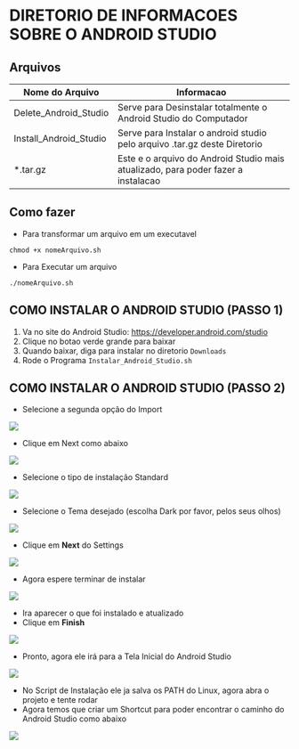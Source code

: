 # DIRETORIO DE INFORMACOES SOBRE O ANDROID STUDIO

## Arquivos

Nome do Arquivo| Informacao|
|---|---|
Delete_Android_Studio | Serve para Desinstalar totalmente o Android Studio do Computador
Install_Android_Studio | Serve para Instalar o android studio pelo arquivo .tar.gz deste Diretorio
*.tar.gz | Este e o arquivo do Android Studio mais atualizado, para poder fazer a instalacao

## Como fazer

* Para transformar um arquivo em um executavel

```shell
chmod +x nomeArquivo.sh
```

* Para Executar um arquivo

```shell
./nomeArquivo.sh
```

## COMO INSTALAR O ANDROID STUDIO (PASSO 1)

1. Va no site do Android Studio: https://developer.android.com/studio
2. Clique no botao verde grande para baixar
3. Quando baixar, diga para instalar no diretorio `Downloads`
4. Rode o Programa `Instalar_Android_Studio.sh`

## COMO INSTALAR O ANDROID STUDIO (PASSO 2)

* Selecione a segunda opção do Import

<img src="imagens/1.jpg">

* Clique em Next como abaixo

<img src="imagens/2.jpg">

* Selecione o tipo de instalação Standard

<img src="imagens/3.jpg">

* Selecione o Tema desejado (escolha Dark por favor, pelos seus olhos)

<img src="imagens/4.jpg">

* Clique em **Next** do Settings

<img src="imagens/5.png">

* Agora espere terminar de instalar

<img src="imagens/6.png">

* Ira aparecer o que foi instalado e atualizado
* Clique em **Finish**

<img src="imagens/7.png">

* Pronto, agora ele irá para a Tela Inicial do Android Studio

<img src="imagens/8.png">

* No Script de Instalação ele ja salva os PATH do Linux, agora abra o projeto e tente rodar
* Agora temos que criar um Shortcut para poder encontrar o caminho do Android Studio como abaixo

<img src="imagens/9.png">